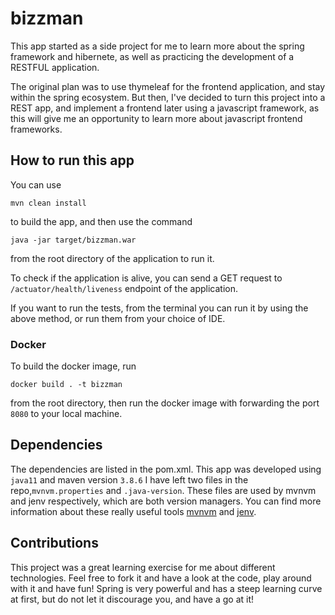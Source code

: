 # bizzman

This app started as a side project for me to learn more about the spring framework and hibernete, as well as
practicing the development of a RESTFUL application.

The original plan was to use thymeleaf for the frontend application, and stay within the spring ecosystem. But then, I've decided to
turn this project into a REST app, and implement a frontend later using a javascript framework, as this will give me
an opportunity to learn more about javascript frontend frameworks.

## How to run this app

You can use 

`
mvn clean install 
`

to build the app, and then use the command

`
java -jar target/bizzman.war
`

from the root directory of the application to run it. 

To check if the application is alive, you can send a GET request to `/actuator/health/liveness` endpoint of the application.

If you want to run the tests, from the terminal you can run it by using the above method, or run them from your
choice of IDE.

### Docker

To build the docker image, run <br>

`
docker build . -t bizzman
`

from the root directory, then run the docker image with forwarding the port `8080` to your local machine.

## Dependencies

The dependencies are listed in the pom.xml. This app was developed using `java11` and maven version `3.8.6`
I have left two files in the repo,`mvnvm.properties` and `.java-version`. These files are used by mvnvm and jenv respectively,
which are both version managers. You can find more information about these really useful tools [mvnvm](https://mvnvm.org/)
and [jenv](https://www.jenv.be/).

## Contributions

This project was a great learning exercise for me about different technologies. Feel free to fork it and have a look at the code,
play around with it and have fun! Spring is very powerful and has a steep learning curve at first, but do not let it discourage you,
and have a go at it!